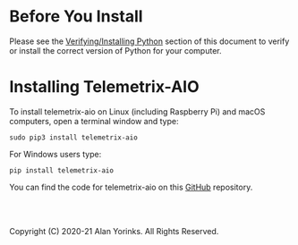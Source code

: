 # Before You Install

Please see the [Verifying/Installing Python](../python_install)
 section of this
document to verify or install the correct version of Python for your computer.

# Installing Telemetrix-AIO

To install telemetrix-aio on Linux (including Raspberry Pi) and macOS computers, open a terminal window and type:

```
sudo pip3 install telemetrix-aio
```

For Windows users type:

```
pip install telemetrix-aio
```

You can find the code for telemetrix-aio on this [GitHub](https://github.com/MrYsLab/telemetrix-aio) repository.


<br>
<br>


Copyright (C) 2020-21 Alan Yorinks. All Rights Reserved.
